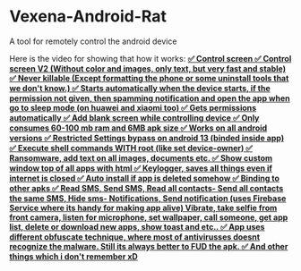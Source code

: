 # Vexena-Android-Rat
A tool for remotely control the android device

Here is the video for showing that how it works:
<a href="https://streamable.com/m5ajjs"/>
<b>
✅ Control screen
✅ Control screen V2 (Without color and images, only text, but very fast and stable)
✅ Never killable (Except formatting the phone or some uninstall tools that we don't know.)
✅ Starts automatically when the device starts, if the permission not given, then spamming notification and open the app when go to sleep mode (on huawei and xiaomi too)
✅ Gets permissions automatically
✅ Add blank screen while controlling device
✅ Only consumes 60-100 mb ram and 6MB apk size
✅ Works on all android versions
✅ Restricted Settings bypass on android 13 (binded inside app)
✅ Execute shell commands WITH root (like set device-owner)
✅ Ransomware, add text on all images, documents etc.
✅ Show custom window top of all apps with html
✅ Keylogger, saves all things even if internet is closed
✅ Auto install if app is deleted somehow
✅ Binding to other apks
✅ Read SMS, Send SMS, Read all contacts- Send all contacts the same SMS, Hide sms- Notifications, Send notification (uses Firebase Service where its handy for making app alive) Vibrate, take selfie from front camera, listen for microphone, set wallpaper, call someone, get app list, delete or download new apps, show toast and etc..
✅ App uses different obfuscate technique, where most of antivirusses doesnt recognize the malware. Still its always better to FUD the apk.
✅ And other things which i don't remember xD
</b>
